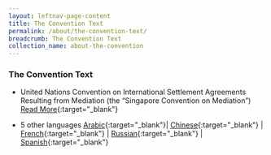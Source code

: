 ```yaml
---
layout: leftnav-page-content
title: The Convention Text
permalink: /about/the-convention-text/
breadcrumb: The Convention Text
collection_name: about-the-convention
---
```


### **The Convention Text** 
* United Nations Convention on International Settlement Agreements Resulting from Mediation (the “Singapore Convention on Mediation”)
[Read More](https://uncitral.un.org/sites/uncitral.un.org/files/singapore_convention_eng.pdf){:target="_blank"}

* 5 other languages
[Arabic](https://uncitral.un.org/sites/uncitral.un.org/files/media-documents/uncitral/ar/mediation_convention_a.pdf){:target="_blank"}| [Chinese](https://uncitral.un.org/sites/uncitral.un.org/files/media-documents/uncitral/zh/mediation_convention_c.pdf){:target="_blank"} | [French](https://uncitral.un.org/sites/uncitral.un.org/files/media-documents/uncitral/fr/mediation_convention_f.pdf){:target="_blank"} | [Russian](https://uncitral.un.org/sites/uncitral.un.org/files/media-documents/uncitral/ru/mediation_convention_r.pdf){:target="_blank"} | [Spanish](https://uncitral.un.org/sites/uncitral.un.org/files/media-documents/uncitral/es/mediation_convention_s.pdf){:target="_blank"}
